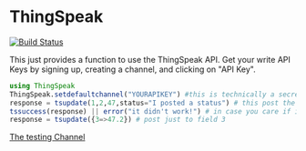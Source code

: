 # ThingSpeak

[![Build Status](https://travis-ci.org/ggggggggg/ThingSpeak.jl.svg?branch=master)](https://travis-ci.org/ggggggggg/ThingSpeak.jl)

This just provides a function to use the ThingSpeak API.  Get your write API Keys by signing up, creating a channel, and clicking on "API Key". 

```Julia
using ThingSpeak
ThingSpeak.setdefaultchannel("YOURAPIKEY") #this is technically a secret but its a dedicated channel for testing
response = tsupdate(1,2,47,status="I posted a status") # this post the values 1,2 and 47 to fields 1,2 and 3 respectivley
tssuccess(response) || error("it didn't work!") # in case you care if it worked
response = tsupdate({3=>47.2}) # post just to field 3
```

[The testing Channel](https://thingspeak.com/channels/25131)
